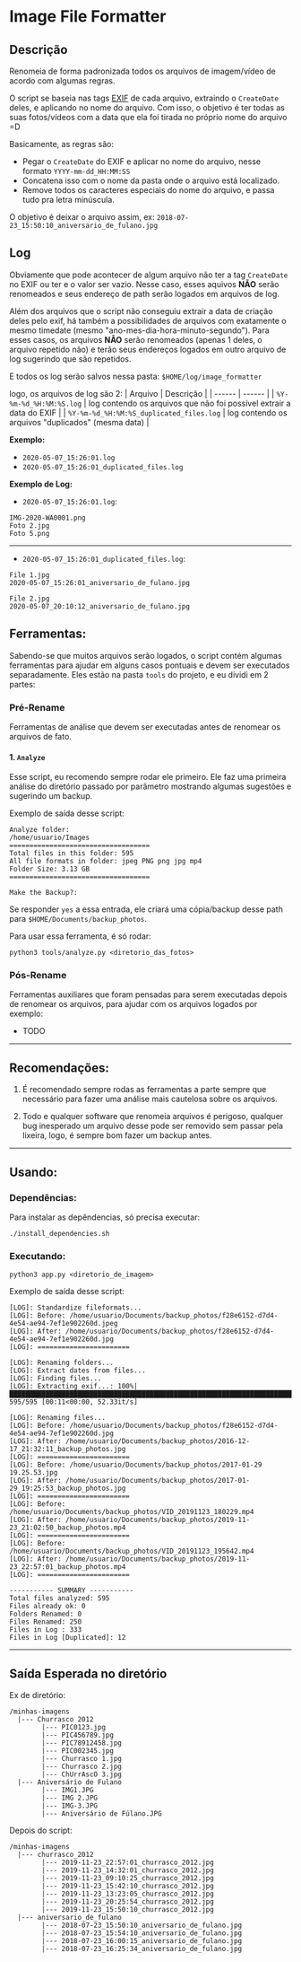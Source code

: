 Image File Formatter
==============

## Descrição
Renomeia de forma padronizada todos os arquivos de imagem/vídeo de acordo com algumas regras.

O script se baseia nas tags [EXIF](https://en.wikipedia.org/wiki/Exif) de cada arquivo, extraindo o `CreateDate` deles, e aplicando no nome do arquivo. Com isso, o objetivo é ter todas as suas fotos/vídeos com a data que ela foi tirada no próprio nome do arquivo =D

Basicamente, as regras são:
- Pegar o `CreateDate` do EXIF e aplicar no nome do arquivo, nesse formato `YYYY-mm-dd_HH:MM:SS`
- Concatena isso com o nome da pasta onde o arquivo está localizado.
- Remove todos os caracteres especiais do nome do arquivo, e passa tudo pra letra minúscula.

O objetivo é deixar o arquivo assim, ex: `2018-07-23_15:50:10_aniversario_de_fulano.jpg`

## Log
Obviamente que pode acontecer de algum arquivo não ter a tag `CreateDate` no EXIF ou ter e o valor ser vazio. Nesse caso, esses aquivos **NÃO** serão renomeados e seus endereço de path serão logados em arquivos de log.

Além dos arquivos que o script não conseguiu extrair a data de criação deles pelo exif, há também a possibilidades de arquivos com exatamente o mesmo timedate (mesmo "ano-mes-dia-hora-minuto-segundo"). Para esses casos, os arquivos **NÃO** serão renomeados (apenas 1 deles, o arquivo repetido não) e terão seus endereços logados em outro arquivo de log sugerindo que são repetidos.

E todos os log serão salvos nessa pasta: `$HOME/log/image_formatter`

logo, os arquivos de log são 2:
| Arquivo | Descrição |
| ------ | ------ |
| `%Y-%m-%d_%H:%M:%S.log` | log contendo os arquivos que não foi possível extrair a data do EXIF |
| `%Y-%m-%d_%H:%M:%S_duplicated_files.log` | log contendo os arquivos "duplicados" (mesma data)  |


**Exemplo:**
- `2020-05-07_15:26:01.log`
- `2020-05-07_15:26:01_duplicated_files.log`

**Exemplo de Log:**
- `2020-05-07_15:26:01.log`:
```
IMG-2020-WA0001.png
Foto 2.jpg
Foto 5.png
```

---

- `2020-05-07_15:26:01_duplicated_files.log`:
```
File 1.jpg
2020-05-07_15:26:01_aniversario_de_fulano.jpg

File 2.jpg
2020-05-07_20:10:12_aniversario_de_fulano.jpg
```

## Ferramentas:
Sabendo-se que muitos arquivos serão logados, o script contém algumas ferramentas para ajudar em alguns casos pontuais e devem ser executados separadamente. Eles estão na pasta `tools` do projeto, e eu dividi em 2 partes:

### Pré-Rename
Ferramentas de análise que devem ser executadas antes de renomear os arquivos de fato.

#### 1. **`Analyze`**

Esse script, eu recomendo sempre rodar ele primeiro. Ele faz uma primeira análise do diretório passado por parâmetro mostrando algumas sugestões e sugerindo um backup. 

Exemplo de saída desse script:

```
Analyze folder:
/home/usuario/Images
===================================
Total files in this folder: 595
All file formats in folder: jpeg PNG png jpg mp4
Folder Size: 3.13 GB
===================================

Make the Backup?:
```

Se responder `yes` a essa entrada, ele criará uma cópia/backup desse path para `$HOME/Documents/backup_photos`.

Para usar essa ferramenta, é só rodar:
```
python3 tools/analyze.py <diretorio_das_fotos>
```

### Pós-Rename
Ferramentas auxiliares que foram pensadas para serem executadas depois de renomear os arquivos, para ajudar com os arquivos logados por exemplo:

- TODO

---

## Recomendações:

1. É recomendado sempre rodas as ferramentas a parte sempre que necessário para fazer uma análise mais cautelosa sobre os arquivos.

2. Todo e qualquer software que renomeia arquivos é perigoso, qualquer bug inesperado um arquivo desse pode ser removido sem passar pela lixeira, logo, é sempre bom fazer um backup antes.

---

## Usando:

### Dependências:
Para instalar as depêndencias, só precisa executar:
```
./install_dependencies.sh
```

### Executando:
```
python3 app.py <diretorio_de_imagem>
```

Exemplo de saída desse script:
```
[LOG]: Standardize fileformats...
[LOG]: Before: /home/usuario/Documents/backup_photos/f28e6152-d7d4-4e54-ae94-7ef1e902260d.jpeg
[LOG]: After: /home/usuario/Documents/backup_photos/f28e6152-d7d4-4e54-ae94-7ef1e902260d.jpg
[LOG]: =======================

[LOG]: Renaming folders...
[LOG]: Extract dates from files...
[LOG]: Finding files...
[LOG]: Extracting exif...: 100%|████████████████████████████████████████████████████████████████████████████████████| 595/595 [00:11<00:00, 52.33it/s]

[LOG]: Renaming files...
[LOG]: Before: /home/usuario/Documents/backup_photos/f28e6152-d7d4-4e54-ae94-7ef1e902260d.jpg
[LOG]: After: /home/usuario/Documents/backup_photos/2016-12-17_21:32:11_backup_photos.jpg
[LOG]: =======================
[LOG]: Before: /home/usuario/Documents/backup_photos/2017-01-29 19.25.53.jpg
[LOG]: After: /home/usuario/Documents/backup_photos/2017-01-29_19:25:53_backup_photos.jpg
[LOG]: =======================
[LOG]: Before: /home/usuario/Documents/backup_photos/VID_20191123_180229.mp4
[LOG]: After: /home/usuario/Documents/backup_photos/2019-11-23_21:02:50_backup_photos.mp4
[LOG]: =======================
[LOG]: Before: /home/usuario/Documents/backup_photos/VID_20191123_195642.mp4
[LOG]: After: /home/usuario/Documents/backup_photos/2019-11-23_22:57:01_backup_photos.mp4
[LOG]: =======================

----------- SUMMARY -----------
Total files analyzed: 595
Files already ok: 0
Folders Renamed: 0
Files Renamed: 250
Files in Log : 333
Files in Log [Duplicated]: 12
```

---

## Saída Esperada no diretório
Ex de diretório:

```
/minhas-imagens
  |--- Churrasco 2012
        |--- PIC0123.jpg
        |--- PIC456789.jpg
        |--- PIC78912458.jpg
        |--- PIC002345.jpg
        |--- Churrasco 1.jpg
        |--- Churrasco 2.jpg
        |--- ChUrrAscO 3.jpg
  |--- Aniversário de Fulano
        |--- IMG1.JPG
        |--- IMG 2.JPG
        |--- IMG-3.JPG
        |--- Aniversário de Fúlano.JPG
```

Depois do script:

```
/minhas-imagens
  |--- churrasco_2012
        |--- 2019-11-23_22:57:01_churrasco_2012.jpg
        |--- 2019-11-23_14:32:01_churrasco_2012.jpg
        |--- 2019-11-23_09:10:25_churrasco_2012.jpg
        |--- 2019-11-23_15:42:10_churrasco_2012.jpg
        |--- 2019-11-23_13:23:05_churrasco_2012.jpg
        |--- 2019-11-23_20:25:54_churrasco_2012.jpg
        |--- 2019-11-23_15:50:10_churrasco_2012.jpg
  |--- aniversario_de_fulano
        |--- 2018-07-23_15:50:10_aniversario_de_fulano.jpg
        |--- 2018-07-23_15:54:10_aniversario_de_fulano.jpg
        |--- 2018-07-23_16:00:15_aniversario_de_fulano.jpg
        |--- 2018-07-23_16:25:34_aniversario_de_fulano.jpg
```
